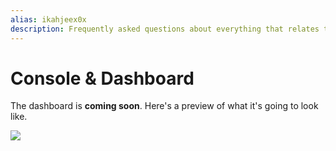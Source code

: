 ```yaml
---
alias: ikahjeex0x
description: Frequently asked questions about everything that relates to the Prisma Console & Dashboard.
---
```


# Console & Dashboard

The dashboard is **coming soon**. Here's a preview of what it's going to look like.

![](https://imgur.com/45qEzeF.png)
